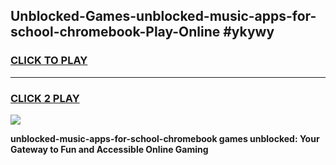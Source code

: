 
## Unblocked-Games-unblocked-music-apps-for-school-chromebook-Play-Online #ykywy
<h3>
<a href="https://news.freeplayer.one?title=unblocked-music-apps-for-school-chromebook&ref=3">CLICK TO PLAY</a></h3>
<hr>

<h3>
<a href="https://news.freeplayer.one?title=unblocked-music-apps-for-school-chromebook&ref=3">CLICK 2 PLAY</a>
  
</h3>

<a href="https://news.freeplayer.one?title=unblocked-music-apps-for-school-chromebook&ref=3"><img src="https://clearcache.store/games.png"></a>


**unblocked-music-apps-for-school-chromebook games unblocked: Your Gateway to Fun and Accessible Online Gaming**

